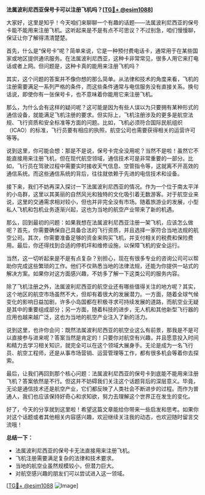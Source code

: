 **法属波利尼西亚保号卡可以注册飞机吗？[[TG💪+ @esim1088](https://t.me/s/esim1088)]**

大家好，这里是知乎！今天咱们来聊聊一个有趣的话题——法属波利尼西亚的保号卡能不能用来注册飞机。这听起来是不是有点不可思议？不过别急，咱们慢慢聊，保证让你了解得清清楚楚。

首先，什么是“保号卡”呢？简单来说，它是一种预付费电话卡，通常用于在某些国家或地区提供通讯服务。在法属波利尼西亚，这种卡非常常见，很多人用它来打电话或者上网。但问题是，这种卡真的能用来注册飞机吗？

其实，这个问题的答案并不像你想的那么简单。从法律和技术的角度来看，飞机的注册需要满足一系列严格的条件，而这些条件通常与电信服务没有直接关系。换句话说，即使你有一张保号卡，也不意味着你能用它来注册飞机。

那么，为什么会有这样的疑问呢？这可能是因为有些人误以为只要拥有某种形式的通信设备，就能满足飞机注册的要求。但实际上，飞机注册涉及的更多是航空法规、飞行资质和安全标准等方面的问题。比如，飞机必须符合国际民航组织（ICAO）的标准，飞行员要有相应的执照，航空公司也需要获得相关的运营许可等等。

说到这里，你可能会想：那是不是说，保号卡完全没用呢？当然不是啦！虽然它不能直接用来注册飞机，但在现代航空领域，通信技术可是非常重要的一部分。比如，飞行员在驾驶过程中需要实时接收天气信息、空管指令等，这就离不开高效的通信系统。而这些通信系统的背后，往往就依赖于先进的电信技术和设备。

接下来，我们不妨再深入探讨一下法属波利尼西亚的情况。作为一个位于南太平洋的小岛群，这里以其美丽的自然风光和独特的文化吸引着无数游客。对于航空业来说，这里的交通需求相对较小，但也并非完全没有市场。随着旅游业的发展，小型私人飞机和包机业务逐渐兴起，这也为当地的航空产业带来了新的机遇。

那么，回到最初的问题：如果我想在法属波利尼西亚注册一架飞机，应该怎么做呢？首先，你需要确保自己具备合法的飞行资质，并且选择一家符合当地法规的航空公司。其次，你需要准备足够的资金来购买飞机，并支付相关的税费和保险费用。最后，你还得找到合适的停机坪和维修设施，以保障飞机的安全运行。

当然，这一切听起来是不是有点复杂？别担心，现在有很多专业的咨询公司可以帮助你完成这些繁琐的工作。他们不仅熟悉当地的法律法规，还能为你提供一站式的解决方案。如果你对这方面感兴趣，不妨多了解一下这类公司的服务内容。

除了飞机注册之外，法属波利尼西亚的航空业还有哪些值得关注的地方呢？其实，这个地区的航空市场虽然不大，但却有着很大的发展潜力。一方面，随着全球气候变化的影响日益加剧，许多小岛国都在积极寻求可持续发展的道路，而航空业无疑是其中的重要组成部分；另一方面，随着科技的进步，无人机和其他新型飞行器的应用也越来越广泛，这也为当地的航空产业注入了新的活力。

说到这里，也许你会问：既然法属波利尼西亚的航空业这么有前景，那我是不是可以直接参与进来呢？答案当然是肯定的！只要你对航空有兴趣，并且愿意投入时间和精力去学习相关知识，就完全可以在这个领域大展身手。无论是成为一名飞行员、航空工程师，还是从事市场营销、运营管理等工作，都有很多机会等着你去探索。

最后，让我们再回到那个核心问题：法属波利尼西亚的保号卡到底能不能用来注册飞机？答案依然是不行。但这并不妨碍我们关注这个话题背后的深层意义。毕竟，无论是通信技术还是航空产业，它们都反映了人类社会不断进步的过程。而作为普通人，我们也应该保持好奇心和求知欲，努力去理解这个世界正在发生的变化。

好了，今天的分享就到这里啦！希望这篇文章能给你带来一些启发和思考。如果你对这个话题或者其他相关内容感兴趣，欢迎继续关注我的动态，也欢迎随时留言交流哦！

**总结一下：**
- 法属波利尼西亚的保号卡无法直接用来注册飞机。
- 飞机注册需要满足复杂的法律和技术要求。
- 当地的航空业虽然规模较小，但潜力巨大。
- 对航空感兴趣的朋友们可以尝试进入这一领域。

[[TG💪+ @esim1088](https://t.me/s/esim1088) ![Image](https://i.postimg.cc/4NQfJmqS/Snipaste-2025-05-13-00-14-12.png)]